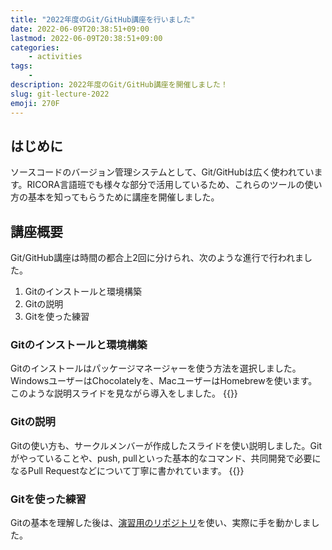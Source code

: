 ```yaml
---
title: "2022年度のGit/GitHub講座を行いました"
date: 2022-06-09T20:38:51+09:00
lastmod: 2022-06-09T20:38:51+09:00
categories:
    - activities
tags:
    -
description: 2022年度のGit/GitHub講座を開催しました！
slug: git-lecture-2022
emoji: 270F
---
```


## はじめに

ソースコードのバージョン管理システムとして、Git/GitHubは広く使われています。RICORA言語班でも様々な部分で活用しているため、これらのツールの使い方の基本を知ってもらうために講座を開催しました。

## 講座概要

Git/GitHub講座は時間の都合上2回に分けられ、次のような進行で行われました。

1. Gitのインストールと環境構築
2. Gitの説明
3. Gitを使った練習

### Gitのインストールと環境構築

Gitのインストールはパッケージマネージャーを使う方法を選択しました。WindowsユーザーはChocolatelyを、MacユーザーはHomebrewを使います。
このような説明スライドを見ながら導入をしました。
{{<slide url="https://alg-slides.tus-ricora.com/pm.html">}}

### Gitの説明

Gitの使い方も、サークルメンバーが作成したスライドを使い説明しました。Gitがやっていることや、push, pullといった基本的なコマンド、共同開発で必要になるPull Requestなどについて丁寧に書かれています。
{{<slide url="https://alg-slides.tus-ricora.com/git.html">}}

### Gitを使った練習

Gitの基本を理解した後は、[演習用のリポジトリ](https://github.com/RICORA/git-tutorial-2022)を使い、実際に手を動かしました。